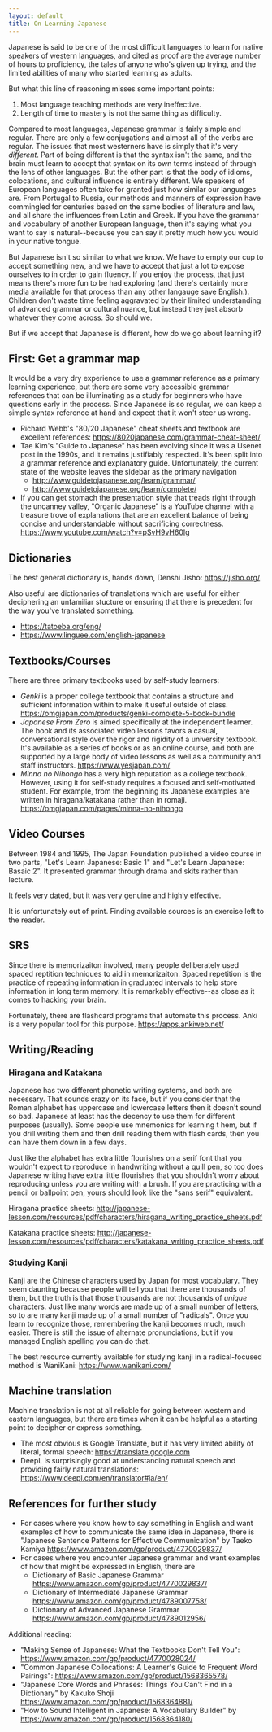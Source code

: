 ```yaml
---
layout: default
title: On Learning Japanese
---
```


Japanese is said to be one of the most difficult languages to learn for native speakers of western languages, and cited as proof are the average number of hours to proficiency, the tales of anyone who's given up trying, and the limited abilities of many who started learning as adults.

But what this line of reasoning misses some important points:

1. Most language teaching methods are very ineffective.
2. Length of time to mastery is not the same thing as difficulty.

Compared to most languages, Japanese grammar is fairly simple and regular.  There are only a few conjugations and almost all of the verbs are regular. The issues that most westerners have is simply that it's very *different*.  Part of being different is that the syntax isn't the same, and the brain must learn to accept that syntax on its own terms instead of through the lens of other languages.  But the other part is that the body of idioms, colocations, and cultural influence is entirely different.  We speakers of European languages often take for granted just how similar our languages are.  From Portugal to Russia, our methods and manners of expression have commingled for centuries based on the same bodies of literature and law, and all share the influences from Latin and Greek.  If you have the grammar and vocabulary of another European language, then it's saying what you want to say is natural--because you can say it pretty much how you would in your native tongue.

But Japanese isn't so similar to what we know.  We have to empty our cup to accept something new, and we have to accept that just a lot to expose ourselves to in order to gain fluency.  If you enjoy the process, that just means there's more fun to be had exploring (and there's certainly more media available for that process than any other langauge save English.).  Children don't waste time feeling aggravated by their limited understanding of advanced grammar or cultural nuance, but instead they just absorb whatever they come across.  So should we.

But if we accept that Japanese is different, how do we go about learning it?

## First:  Get a grammar map

It would be a very dry experience to use a grammar reference as a primary learning experience, but there are some very accessible grammar references that can be illuminating as a study for beginners who have questions early in the process.  Since Japanese is so regular, we can keep a simple syntax reference at hand and expect that it won't steer us wrong.

* Richard Webb's "80/20 Japanese" cheat sheets and textbook are excellent references: https://8020japanese.com/grammar-cheat-sheet/
* Tae Kim's "Guide to Japanese" has been evolving since it was a Usenet post in the 1990s, and it remains justifiably respected.  It's been split into a grammar reference and explanatory guide.  Unfortunately, the current state of the website leaves the sidebar as the primary navigation
  * http://www.guidetojapanese.org/learn/grammar/
  * http://www.guidetojapanese.org/learn/complete/
* If you can get stomach the presentation style that treads right through the uncanney valley, "Organic Japanese" is a YouTube channel with a treasure trove of explanations that are an excellent balance of being concise and understandable without sacrificing correctness.  https://www.youtube.com/watch?v=pSvH9vH60Ig

## Dictionaries

The best general dictionary is, hands down, Denshi Jisho: https://jisho.org/

Also useful are dictionaries of translations which are useful for either deciphering an unfamiliar stucture or ensuring that there is precedent for the way you've translated something.

* https://tatoeba.org/eng/
* https://www.linguee.com/english-japanese

## Textbooks/Courses

There are three primary textbooks used by self-study learners:

* *Genki* is a proper college textbook that contains a structure and sufficient information within to make it useful outside of class. https://omgjapan.com/products/genki-complete-5-book-bundle
* *Japanese From Zero* is aimed specifically at the independent learner.  The book and its associated video lessons favors a casual, conversational style over the rigor and rigidity of a university textbook.  It's available as a series of books or as an online course, and both are supported by a large body of video lessons as well as a community and staff instructors.  https://www.yesjapan.com/
* *Minna no Nihongo* has a very high reputation as a college textbook.  However, using it for self-study requires a focused and self-motivated student.  For example, from the beginning its Japanese examples are written in hiragana/katakana rather than in romaji.  https://omgjapan.com/pages/minna-no-nihongo

## Video Courses

Between 1984 and 1995, The Japan Foundation published a video course in two parts, "Let's Learn Japanese: Basic 1" and "Let's Learn Japanese: Basaic 2".  It presented grammar through drama and skits rather than lecture.

It feels very dated, but it was very genuine and highly effective.

It is unfortunately out of print.  Finding available sources is an exercise left to the reader.

## SRS

Since there is memorizaiton involved, many people deliberately used spaced reptition techniques to aid in memorizaiton.  Spaced repetition is the practice of repeating information in graduated intervals to help store information in long term memory.  It is remarkably effective--as close as it comes  to hacking your brain.

Fortunately, there are flashcard programs that automate this process.  Anki is a very popular tool for this purpose.  https://apps.ankiweb.net/

## Writing/Reading

### Hiragana and Katakana

Japanese has two different phonetic writing systems, and both are necessary.  That sounds crazy on its face, but if you consider that the Roman alphabet has uppercase and lowercase letters then it doesn't sound so bad.  Japanese at least has the decency to use them for different purposes (usually). Some people use mnemonics for learning t hem, but if you drill writing them and then drill reading them with flash cards, then you can have them down in a few days.

Just like the alphabet has extra little flourishes on a serif font that you wouldn't expect to reproduce in handwriting without a quill pen, so too does Japanese writing have extra little flourishes that you shouldn't worry about reproducing unless you are writing with a brush.  If you are practicing with a pencil or ballpoint pen, yours should look like the "sans serif" equivalent.

Hiragana practice sheets: http://japanese-lesson.com/resources/pdf/characters/hiragana_writing_practice_sheets.pdf

Katakana practice sheets: http://japanese-lesson.com/resources/pdf/characters/katakana_writing_practice_sheets.pdf

### Studying Kanji

Kanji are the Chinese characters used by Japan for most vocabulary.  They seem daunting because people will tell you that there are thousands of them, but the truth is that those thousands are not thousands of *unique* characters.  Just like many words are made up of a small number of letters, so to are many kanji made up of a small number of "radicals".  Once you learn to recognize those, remembering the kanji becomes much, much easier.  There is still the issue of alternate pronunciations, but if you managed English spelling you can do that.

The best resource currently available for studying kanji in a radical-focused method is WaniKani: https://www.wanikani.com/

## Machine translation

Machine translation is not at all reliable for going between western and eastern languages, but there are times when it can be helpful as a starting point to decipher or express something.

* The most obvious is Google Translate, but it has very limited ability of literal, formal speech: https://translate.google.com
* DeepL is surprisingly good at understanding natural speech and providing fairly natural translations: https://www.deepl.com/en/translator#ja/en/

## References for further study

* For cases where you know how to say something in English and want examples of how to communicate the same idea in Japanese, there is "Japanese Sentence Patterns for Effective Communication" by Taeko Kamiya https://www.amazon.com/gp/product/4770029837/
* For cases where you encounter Japanese grammar and want examples of how that might be expressed in English, there are
  * Dictionary of Basic Japanese Grammar https://www.amazon.com/gp/product/4770029837/
  * Dictionary of Intermediate Japanese Grammar https://www.amazon.com/gp/product/4789007758/
  * Dictionary of Advanced Japanese Grammar https://www.amazon.com/gp/product/4789012956/

Additional reading:
* "Making Sense of Japanese: What the Textbooks Don't Tell You": https://www.amazon.com/gp/product/4770028024/
* "Common Japanese Collocations: A Learner's Guide to Frequent Word Pairings": https://www.amazon.com/gp/product/1568365578/
* "Japanese Core Words and Phrases: Things You Can't Find in a Dictionary" by Kakuko Shoji https://www.amazon.com/gp/product/1568364881/
* "How to Sound Intelligent in Japanese: A Vocabulary Builder"  by https://www.amazon.com/gp/product/1568364180/

